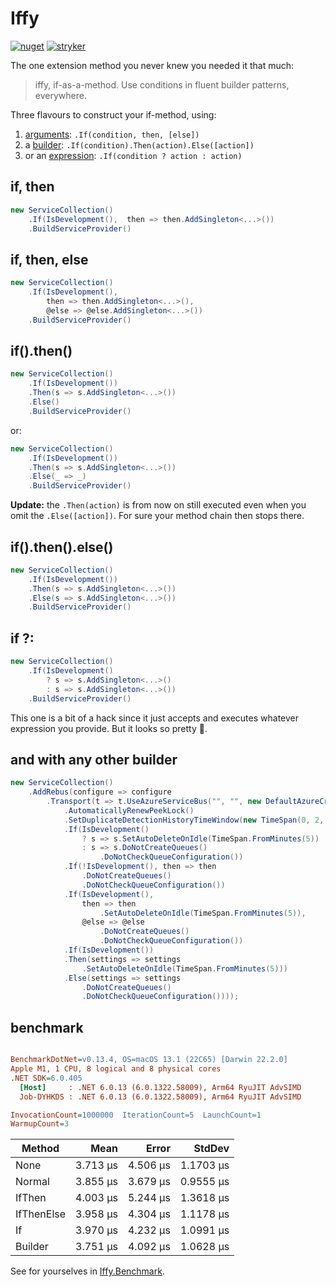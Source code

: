 # Iffy

[![nuget](https://img.shields.io/nuget/v/Iffy.svg)](https://www.nuget.org/packages/Iffy/)
[![stryker](https://img.shields.io/endpoint?style=flat&url=https%3A%2F%2Fbadge-api.stryker-mutator.io%2Fgithub.com%2Friezebosch%2Fiffy%2Fmain&label=stryker)](https://dashboard.stryker-mutator.io/reports/github.com/riezebosch/iffy/main)

The one extension method you never knew you needed it that much: 

> iffy, if-as-a-method.
> Use conditions in fluent builder patterns, everywhere.

Three flavours to construct your if-method, using:

1. [arguments](#if-then): `.If(condition, then, [else])`
2. a [builder](#ifthen): `.If(condition).Then(action).Else([action])`
3. or an [expression](#if): `.If(condition ? action : action)` 

## if, then

```csharp
new ServiceCollection()
    .If(IsDevelopment(),  then => then.AddSingleton<...>())
    .BuildServiceProvider()
```

## if, then, else

```csharp
new ServiceCollection()
    .If(IsDevelopment(),  
        then => then.AddSingleton<...>(), 
        @else => @else.AddSingleton<...>())
    .BuildServiceProvider()
```

## if().then()

```csharp
new ServiceCollection()
    .If(IsDevelopment())
    .Then(s => s.AddSingleton<...>()) 
    .Else()
    .BuildServiceProvider()
```

or:

```csharp
new ServiceCollection()
    .If(IsDevelopment())
    .Then(s => s.AddSingleton<...>()) 
    .Else(_ => _)
    .BuildServiceProvider()
```

**Update:** the `.Then(action)` is from now on still executed even when you omit the `.Else([action])`. For sure your method chain then stops there.

## if().then().else()

```csharp
new ServiceCollection()
    .If(IsDevelopment())
    .Then(s => s.AddSingleton<...>()) 
    .Else(s => s.AddSingleton<...>())
    .BuildServiceProvider()
```

## if ?:

```csharp
new ServiceCollection()
    .If(IsDevelopment() 
        ? s => s.AddSingleton<...>()
        : s => s.AddSingleton<...>())
    .BuildServiceProvider()
```

This one is a bit of a hack since it just accepts and executes whatever expression you provide. 
But it looks so pretty 🥰.

## and with any other builder

```csharp
new ServiceCollection()
    .AddRebus(configure => configure
        .Transport(t => t.UseAzureServiceBus("", "", new DefaultAzureCredential())
            .AutomaticallyRenewPeekLock()
            .SetDuplicateDetectionHistoryTimeWindow(new TimeSpan(0, 2, 0))
            .If(IsDevelopment()
                ? s => s.SetAutoDeleteOnIdle(TimeSpan.FromMinutes(5))
                : s => s.DoNotCreateQueues()
                    .DoNotCheckQueueConfiguration())
            .If(!IsDevelopment(), then => then
                .DoNotCreateQueues()
                .DoNotCheckQueueConfiguration())
            .If(IsDevelopment(),
                then => then
                    .SetAutoDeleteOnIdle(TimeSpan.FromMinutes(5)),
                @else => @else
                    .DoNotCreateQueues()
                    .DoNotCheckQueueConfiguration())
            .If(IsDevelopment())
            .Then(settings => settings
                .SetAutoDeleteOnIdle(TimeSpan.FromMinutes(5)))
            .Else(settings => settings
                .DoNotCreateQueues()
                .DoNotCheckQueueConfiguration())));
```

## benchmark

``` ini

BenchmarkDotNet=v0.13.4, OS=macOS 13.1 (22C65) [Darwin 22.2.0]
Apple M1, 1 CPU, 8 logical and 8 physical cores
.NET SDK=6.0.405
  [Host]     : .NET 6.0.13 (6.0.1322.58009), Arm64 RyuJIT AdvSIMD
  Job-DYHKDS : .NET 6.0.13 (6.0.1322.58009), Arm64 RyuJIT AdvSIMD

InvocationCount=1000000  IterationCount=5  LaunchCount=1  
WarmupCount=3  

```
|     Method |     Mean |    Error |    StdDev |
|----------- |---------:|---------:|----------:|
|       None | 3.713 μs | 4.506 μs | 1.1703 μs |
|     Normal | 3.855 μs | 3.679 μs | 0.9555 μs |
|     IfThen | 4.003 μs | 5.244 μs | 1.3618 μs |
| IfThenElse | 3.958 μs | 4.304 μs | 1.1178 μs |
|         If | 3.970 μs | 4.232 μs | 1.0991 μs |
|    Builder | 3.751 μs | 4.092 μs | 1.0628 μs |

See for yourselves in [Iffy.Benchmark](Iffy.Benchmark).